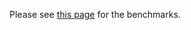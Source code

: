 Please see [this page](https://github.com/dhruvbird/node-xmpp-bosh/wiki/Benchmarks) for the benchmarks.